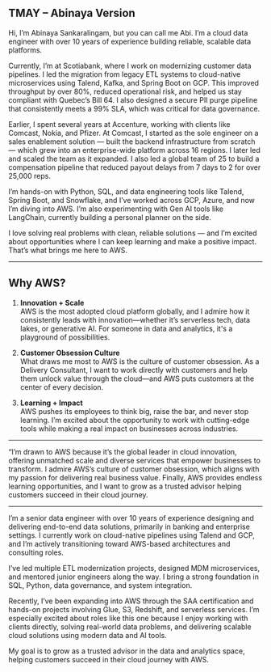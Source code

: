 ## TMAY – Abinaya Version

Hi, I’m Abinaya Sankaralingam, but you can call me Abi. I’m a cloud data engineer with over 10 years of experience building reliable, scalable data platforms.

Currently, I’m at Scotiabank, where I work on modernizing customer data pipelines. I led the migration from legacy ETL systems to cloud-native microservices using Talend, Kafka, and Spring Boot on GCP. This improved throughput by over 80%, reduced operational risk, and helped us stay compliant with Quebec’s Bill 64. I also designed a secure PII purge pipeline that consistently meets a 99% SLA, which was critical for data governance.

Earlier, I spent several years at Accenture, working with clients like Comcast, Nokia, and Pfizer. At Comcast, I started as the sole engineer on a sales enablement solution — built the backend infrastructure from scratch — which grew into an enterprise-wide platform across 16 regions. I later led and scaled the team as it expanded. I also led a global team of 25 to build a compensation pipeline that reduced payout delays from 7 days to 2 for over 25,000 reps.

I’m hands-on with Python, SQL, and data engineering tools like Talend, Spring Boot, and Snowflake, and I’ve worked across GCP, Azure, and now I’m diving into AWS. I’m also experimenting with Gen AI tools like LangChain, currently building a personal planner on the side.

I love solving real problems with clean, reliable solutions — and I’m excited about opportunities where I can keep learning and make a positive impact. That’s what brings me here to AWS.

-----

## Why AWS?

1. **Innovation + Scale**  
AWS is the most adopted cloud platform globally, and I admire how it consistently leads with innovation—whether it’s serverless tech, data lakes, or generative AI. For someone in data and analytics, it's a playground of possibilities.

2. **Customer Obsession Culture**  
What draws me most to AWS is the culture of customer obsession. As a Delivery Consultant, I want to work directly with customers and help them unlock value through the cloud—and AWS puts customers at the center of every decision.

3. **Learning + Impact**  
AWS pushes its employees to think big, raise the bar, and never stop learning. I’m excited about the opportunity to work with cutting-edge tools while making a real impact on businesses across industries.

---
“I’m drawn to AWS because it’s the global leader in cloud innovation, offering unmatched scale and diverse services that empower businesses to transform. I admire AWS’s culture of customer obsession, which aligns with my passion for delivering real business value. Finally, AWS provides endless learning opportunities, and I want to grow as a trusted advisor helping customers succeed in their cloud journey.

---


I’m a senior data engineer with over 10 years of experience designing and delivering end-to-end data solutions, primarily in banking and enterprise settings. I currently work on cloud-native pipelines using Talend and GCP, and I’m actively transitioning toward AWS-based architectures and consulting roles.

I’ve led multiple ETL modernization projects, designed MDM microservices, and mentored junior engineers along the way. I bring a strong foundation in SQL, Python, data governance, and system integration.

Recently, I’ve been expanding into AWS through the SAA certification and hands-on projects involving Glue, S3, Redshift, and serverless services. I’m especially excited about roles like this one because I enjoy working with clients directly, solving real-world data problems, and delivering scalable cloud solutions using modern data and AI tools.

My goal is to grow as a trusted advisor in the data and analytics space, helping customers succeed in their cloud journey with AWS.




